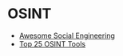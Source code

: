 # OSINT
- [Awesome Social Engineering](https://github.com/v2-dev/awesome-social-engineering)<br>
- [Top 25 OSINT Tools](https://securitytrails.com/blog/osint-tools)<br>
